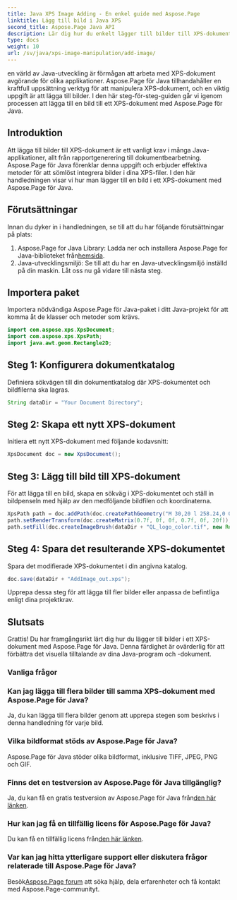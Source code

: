 ```yaml
---
title: Java XPS Image Adding - En enkel guide med Aspose.Page
linktitle: Lägg till bild i Java XPS
second_title: Aspose.Page Java API
description: Lär dig hur du enkelt lägger till bilder till XPS-dokument i Java med Aspose.Page. Lyft din dokumentbehandling med denna steg-för-steg-guide.
type: docs
weight: 10
url: /sv/java/xps-image-manipulation/add-image/
---
```

en värld av Java-utveckling är förmågan att arbeta med XPS-dokument avgörande för olika applikationer. Aspose.Page för Java tillhandahåller en kraftfull uppsättning verktyg för att manipulera XPS-dokument, och en viktig uppgift är att lägga till bilder. I den här steg-för-steg-guiden går vi igenom processen att lägga till en bild till ett XPS-dokument med Aspose.Page för Java.
## Introduktion
Att lägga till bilder till XPS-dokument är ett vanligt krav i många Java-applikationer, allt från rapportgenerering till dokumentbearbetning. Aspose.Page för Java förenklar denna uppgift och erbjuder effektiva metoder för att sömlöst integrera bilder i dina XPS-filer. I den här handledningen visar vi hur man lägger till en bild i ett XPS-dokument med Aspose.Page för Java.
## Förutsättningar
Innan du dyker in i handledningen, se till att du har följande förutsättningar på plats:
1.  Aspose.Page for Java Library: Ladda ner och installera Aspose.Page for Java-biblioteket från[hemsida](https://releases.aspose.com/page/java/).
2. Java-utvecklingsmiljö: Se till att du har en Java-utvecklingsmiljö inställd på din maskin.
Låt oss nu gå vidare till nästa steg.
## Importera paket
Importera nödvändiga Aspose.Page för Java-paket i ditt Java-projekt för att komma åt de klasser och metoder som krävs.
```java
import com.aspose.xps.XpsDocument;
import com.aspose.xps.XpsPath;
import java.awt.geom.Rectangle2D;
```
## Steg 1: Konfigurera dokumentkatalog
Definiera sökvägen till din dokumentkatalog där XPS-dokumentet och bildfilerna ska lagras.
```java
String dataDir = "Your Document Directory";
```
## Steg 2: Skapa ett nytt XPS-dokument
Initiera ett nytt XPS-dokument med följande kodavsnitt:
```java
XpsDocument doc = new XpsDocument();
```
## Steg 3: Lägg till bild till XPS-dokument
För att lägga till en bild, skapa en sökväg i XPS-dokumentet och ställ in bildpenseln med hjälp av den medföljande bildfilen och koordinaterna.
```java
XpsPath path = doc.addPath(doc.createPathGeometry("M 30,20 l 258.24,0 0,56.64 -258.24,0 Z"));
path.setRenderTransform(doc.createMatrix(0.7f, 0f, 0f, 0.7f, 0f, 20f));
path.setFill(doc.createImageBrush(dataDir + "QL_logo_color.tif", new Rectangle2D.Double(0f, 0f, 258.24f, 56.64f), new Rectangle2D.Double(50f, 20f, 193.68f, 42.48f)));
```
## Steg 4: Spara det resulterande XPS-dokumentet
Spara det modifierade XPS-dokumentet i din angivna katalog.
```java
doc.save(dataDir + "AddImage_out.xps");
```
Upprepa dessa steg för att lägga till fler bilder eller anpassa de befintliga enligt dina projektkrav.
## Slutsats
Grattis! Du har framgångsrikt lärt dig hur du lägger till bilder i ett XPS-dokument med Aspose.Page för Java. Denna färdighet är ovärderlig för att förbättra det visuella tilltalande av dina Java-program och -dokument.
### Vanliga frågor
### Kan jag lägga till flera bilder till samma XPS-dokument med Aspose.Page för Java?
Ja, du kan lägga till flera bilder genom att upprepa stegen som beskrivs i denna handledning för varje bild.
### Vilka bildformat stöds av Aspose.Page för Java?
Aspose.Page för Java stöder olika bildformat, inklusive TIFF, JPEG, PNG och GIF.
### Finns det en testversion av Aspose.Page för Java tillgänglig?
 Ja, du kan få en gratis testversion av Aspose.Page för Java från[den här länken](https://releases.aspose.com/).
### Hur kan jag få en tillfällig licens för Aspose.Page för Java?
 Du kan få en tillfällig licens från[den här länken](https://purchase.aspose.com/temporary-license/).
### Var kan jag hitta ytterligare support eller diskutera frågor relaterade till Aspose.Page för Java?
 Besök[Aspose.Page forum](https://forum.aspose.com/c/page/39) att söka hjälp, dela erfarenheter och få kontakt med Aspose.Page-communityt.